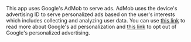 This app uses Google's AdMob to serve ads. AdMob uses the device's advertising ID to serve personalized ads based on the user's interests which includes collecting and analyzing user data. You can use [this link](https://adssettings.google.com/u/0/authenticated) to read more about Google's ad personalization and [this link](https://support.google.com/ads/answer/2662922?hl=en-GB) to opt out of Google's personalized advertising.
